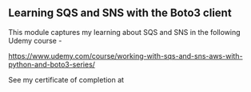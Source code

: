 ## Learning SQS and SNS with the Boto3 client

This module captures my learning about SQS and SNS in the following Udemy course -

https://www.udemy.com/course/working-with-sqs-and-sns-aws-with-python-and-boto3-series/

See my certificate of completion at

